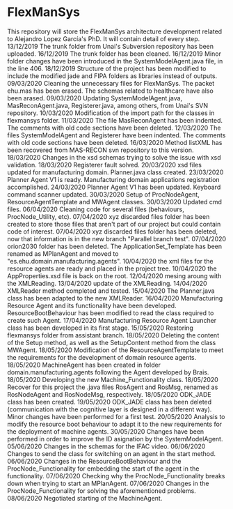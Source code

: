 # FlexManSys
This repository will store the FlexManSys architecture development related to Alejandro Lopez García's PhD.
It will contain detail of every step.
13/12/2019 The trunk folder from Unai's Subversion repository has been uploaded.
16/12/2019 The trunk folder has been cleaned.
16/12/2019 Minor folder changes have been introduced in the SystemModelAgent.java file, in the line 406.
18/12/2019 Structure of the project has been modified to include the modified jade and FIPA folders as libraries instead of outputs.
09/03/2020 Cleaning the unnecessary files for FlexManSys. The packet ehu.mas has been erased. The schemas related to healthcare have also been arased. 
09/03/2020 Updating SystemModelAgent.java, MasReconAgent.java, Registerer.java, among others, from Unai's SVN repository.
10/03/2020 Modification of the import path for the classes in flexmansys folder.
11/03/2020 The file MasReconAgent has been indented. The comments with old code sections have been deleted.
12/03/2020 The files SystemModelAgent and Registerer have been indented. The comments with old code sections have been deleted.
16/03/2020 Method listXML has been recovered from MAS-RECON svn repository to this version.
18/03/2020 Changes in the xsd schemas trying to solve the issue with xsd validation.
18/03/2020 Registerer fault solved.
20/03/2020 xsd files updated for manufacturing domain. Planner.java class created.
23/03/2020 Planner Agent V1 is ready. Manufacturing domain applications registration accomplished.
24/03/2020 Planner Agent V1 has been updated. Keyboard command scanner updated.
30/03/2020 Setup of ProcNodeAgent, ResourceAgentTemplate and MWAgent classes.
30/03/2020 Updated cmd files.
06/04/2020 Cleaning code for several files (behaviours, ProcNode_Utility, etc).
07/04/2020 xyz discarded files folder has been created to store those files that aren't part of our project but could contain code of interest.
07/04/2020 xyz discarded files folder has been deleted, now that information is in the new branch "Parallel branch test".
07/04/2020 orion2030 folder has been deleted. The ApplicationSet_Template has been renamed as MPlanAgent and moved to "es.ehu.domain.manufacturing.agents".
10/04/2020 the xml files for the resource agents are ready and placed in the project tree.
10/04/2020 the AppProperties.xsd file is back on the root.
12/04/2020 mesing aroung with the XMLReading.
13/04/2020 update of the XMLReading.
14/04/2020 XMLReader method completed and tested.
15/04/2020 The Planner.java class has been adapted to the new XMLReader.
16/04/2020 Manufacturing Resource Agent and its functionality have been developed. ResourceBootBehaviour has been modified to read the class required to create such Agent.
17/04/2020 Manufacturing Resource Agent Launcher class has been developed in its first stage.
15/05/2020 Restoring flexmansys folder from assistant branch.
18/05/2020 Deleting the content of the Setup method, as well as the SetupContent method from the class MWAgent.
18/05/2020 Modification of the ResourceAgentTemplate to meet the requirements for the development of domain resource agents.
18/05/2020 MachineAgent has been created in folder domain.manufacturing.agents following the Agent developed by Brais.
18/05/2020 Developing the new Machine_Functionality class.
18/05/2020 Recover for this project the .java files RosAgent and RosMsg, renamed as RosNodeAgent and RosNodeMsg, respectively.
18/05/2020 ODK_JADE class has been created.
19/05/2020 ODK_JADE class has been deleted (communication with the cognitive layer is designed in a different way). Minor changes have been performed for a first test.
20/05/2020 Analysis to modify the resource boot behaviour to adapt it to the new requirements for the deployment of machine agents.
30/05/2020 Changes have been performed in order to improve the ID asignation by the SystemModelAgent.
05/06/2020 Changes in the schemas for the IFAC video.
06/06/2020 Changes to send the class for switching on an agent in the start method.
06/06/2020 Changes in the ResourceBootBehaviour and the ProcNode_Functionality for embedding the start of the agent in the functionality.
07/06/2020 Checking why the ProcNode_Functionality breaks down when trying to start an MPlanAgent. 
07/06/2020 Changes in the ProcNode_Functionality for solving the aforementioned problems.
08/06/2020 Negotiated starting of the MachineAgent.